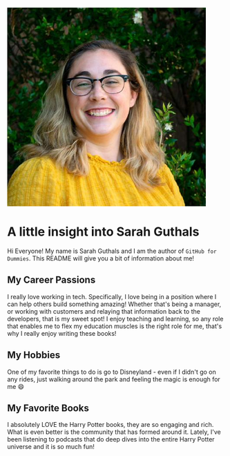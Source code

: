 ![headshot](sarah_pic.jpeg)

# A little insight into Sarah Guthals
Hi Everyone! My name is Sarah Guthals and I am the author of `GitHub for Dummies`. This README will give you a bit of information about me!

## My Career Passions
I really love working in tech. Specifically, I love being in a position where I can help others build something amazing! Whether that's being a manager, or working with customers and relaying that information back to the developers, that is my sweet spot! I enjoy teaching and learning, so any role that enables me to flex my education muscles is the right role for me, that's why I really enjoy writing these books!

## My Hobbies
One of my favorite things to do is go to Disneyland - even if I didn't go on any rides, just walking around the park and feeling the magic is enough for me :smile:

## My Favorite Books
I absolutely LOVE the Harry Potter books, they are so engaging and rich. What is even better is the community that has formed around it. Lately, I've been listening to podcasts that do deep dives into the entire Harry Potter universe and it is so much fun!
